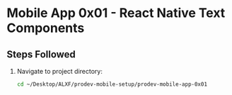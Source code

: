 # Mobile App 0x01 - React Native Text Components

## Steps Followed

1. Navigate to project directory:
   ```bash
   cd ~/Desktop/ALXF/prodev-mobile-setup/prodev-mobile-app-0x01
